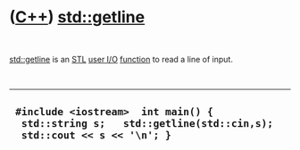 
 

 

 

 

 

([C++](Cpp.md)) [std::getline](CppGetline.md)
===============================================

 

[std::getline](CppGetline.md) is an [STL](CppStl.md) [user
I/O](CppUserIo.md) [function](CppFunction.md) to read a line of input.

 

  ---------------------------------------------------------------------------------------------------------------
  ` #include <iostream>  int main() {   std::string s;   std::getline(std::cin,s);   std::cout << s << '\n'; }`
  ---------------------------------------------------------------------------------------------------------------

 

 

 

 

 

 

